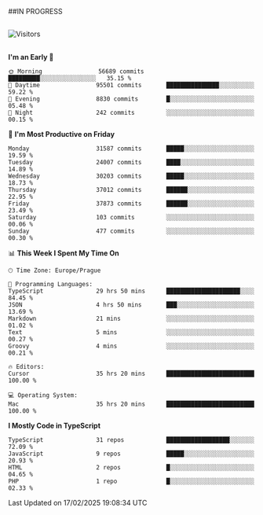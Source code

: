 ##IN PROGRESS
##
![Visitors](https://komarev.com/ghpvc/?username=petrbui&style=for-the-badge&label=Visitors+👀)



##
<!--
[![My GitHub stats](https://github-readme-stats.vercel.app/api?username=petrbui&theme=github_dark)](https://github.com/anuraghazra/github-readme-stats)

[![My wakatime stats](https://github-readme-stats.vercel.app/api/wakatime?username=petrbui&theme=github_dark)](https://github.com/anuraghazra/github-readme-stats)
-->
<!--START_SECTION:waka-->
**I'm an Early 🐤** 

```text
🌞 Morning                56689 commits       █████████░░░░░░░░░░░░░░░░   35.15 % 
🌆 Daytime                95501 commits       ███████████████░░░░░░░░░░   59.22 % 
🌃 Evening                8830 commits        █░░░░░░░░░░░░░░░░░░░░░░░░   05.48 % 
🌙 Night                  242 commits         ░░░░░░░░░░░░░░░░░░░░░░░░░   00.15 % 
```
📅 **I'm Most Productive on Friday** 

```text
Monday                   31587 commits       █████░░░░░░░░░░░░░░░░░░░░   19.59 % 
Tuesday                  24007 commits       ████░░░░░░░░░░░░░░░░░░░░░   14.89 % 
Wednesday                30203 commits       █████░░░░░░░░░░░░░░░░░░░░   18.73 % 
Thursday                 37012 commits       ██████░░░░░░░░░░░░░░░░░░░   22.95 % 
Friday                   37873 commits       ██████░░░░░░░░░░░░░░░░░░░   23.49 % 
Saturday                 103 commits         ░░░░░░░░░░░░░░░░░░░░░░░░░   00.06 % 
Sunday                   477 commits         ░░░░░░░░░░░░░░░░░░░░░░░░░   00.30 % 
```


📊 **This Week I Spent My Time On** 

```text
🕑︎ Time Zone: Europe/Prague

💬 Programming Languages: 
TypeScript               29 hrs 50 mins      █████████████████████░░░░   84.45 % 
JSON                     4 hrs 50 mins       ███░░░░░░░░░░░░░░░░░░░░░░   13.69 % 
Markdown                 21 mins             ░░░░░░░░░░░░░░░░░░░░░░░░░   01.02 % 
Text                     5 mins              ░░░░░░░░░░░░░░░░░░░░░░░░░   00.27 % 
Groovy                   4 mins              ░░░░░░░░░░░░░░░░░░░░░░░░░   00.21 % 

🔥 Editors: 
Cursor                   35 hrs 20 mins      █████████████████████████   100.00 % 

💻 Operating System: 
Mac                      35 hrs 20 mins      █████████████████████████   100.00 % 
```

**I Mostly Code in TypeScript** 

```text
TypeScript               31 repos            ██████████████████░░░░░░░   72.09 % 
JavaScript               9 repos             █████░░░░░░░░░░░░░░░░░░░░   20.93 % 
HTML                     2 repos             █░░░░░░░░░░░░░░░░░░░░░░░░   04.65 % 
PHP                      1 repo              █░░░░░░░░░░░░░░░░░░░░░░░░   02.33 % 
```




 Last Updated on 17/02/2025 19:08:34 UTC
<!--END_SECTION:waka-->
